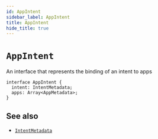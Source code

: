 ```yaml
---
id: AppIntent
sidebar_label: AppIntent
title: AppIntent
hide_title: true
---
```


# `AppIntent`
An interface that represents the binding of an intent to apps
```
interface AppIntent {
  intent: IntentMetadata;
  apps: Array<AppMetadata>;
}
```
## See also
* [`IntentMetadata`](IntentMetadata)